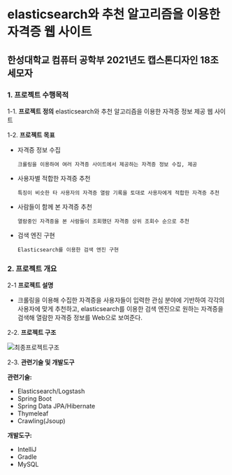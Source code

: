 # elasticsearch와 추천 알고리즘을 이용한 자격증 웹 사이트 #

## 한성대학교 컴퓨터 공학부 2021년도 캡스톤디자인 18조 세모자

### 1. 프로젝트 수행목적

1-1. **프로젝트 정의**
  elasticsearch와 추천 알고리즘을 이용한 자격증 정보 제공 웹 사이트

1-2. **프로젝트 목표**

  * 자격증 정보 수집
  
   		크롤링을 이용하여 여러 자격증 사이트에서 제공하는 자격증 정보 수집, 제공

  * 사용자별 적합한 자격증 추천
  
  		특징이 비슷한 타 사용자의 자격증 열람 기록을 토대로 사용자에게 적합한 자격증 추천

  * 사람들이 함께 본 자격증 추천
  
  		열람중인 자격증을 본 사람들이 조회했던 자격증 상위 조회수 순으로 추천

  * 검색 엔진 구현
  
  		Elasticsearch를 이용한 검색 엔진 구현


### 2. 프로젝트 개요

2-1 **프로젝트 설명**
   - 크롤링을 이용해 수집한 자격증을 사용자들이 입력한 관심 분야에 기반하여 각각의 사용자에 맞게 추천하고, elasticsearch를 이용한 검색 엔진으로 원하는 자격증을 검색해 열람한 자격증 정보를 Web으로 보여준다.


2-2. **프로젝트 구조**

![최종프로젝트구조](https://user-images.githubusercontent.com/81609885/122360933-c22f0100-cf91-11eb-8d61-2abafb1cf7fe.png)


2-3. **관련기술 및 개발도구**

**관련기술:**
- Elasticsearch/Logstash
- Spring Boot
- Spring Data JPA/Hibernate
- Thymeleaf
- Crawling(Jsoup)

**개발도구:**
- IntelliJ
- Gradle
- MySQL

